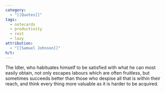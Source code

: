 ```yaml
---
category:
  - "[[Quotes]]"
tags:
  - notecards
  - productivity
  - rest
  - lazy
attribution:
  - "[[Samuel Johnson]]"
h/t:
---
```

The Idler, who habituates himself to be satisfied with what he can most easily obtain, not only escapes labours which are often fruitless, but sometimes succeeds better than those who despise all that is within their reach, and think every thing more valuable as it is harder to be acquired.

